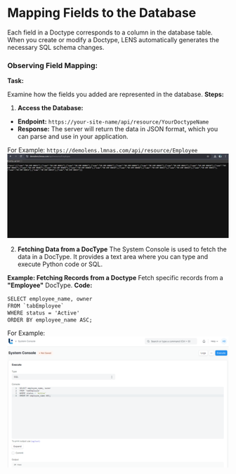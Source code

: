 #  Mapping Fields to the Database 
  
Each field in a Doctype corresponds to a column in the database table. When you create or modify a Doctype, LENS automatically generates the necessary SQL schema changes.  

### Observing Field Mapping:  

**Task:** 

Examine how the fields you added are represented in the database.
	**Steps:**
 1. **Access the Database:**
 - **Endpoint:** `https://your-site-name/api/resource/YourDoctypeName`
 - **Response:** The server will return the data in JSON format, which you can parse and use in your application.

For Example:  `https://demolens.lmnas.com/api/resource/Employee`
![Data in JSON format](https://github.com/lmnaslimited/wedha/blob/framework/lms/media/API_JSON.png?raw=true)

2. **Fetching Data from a DocType**
The System Console is used to fetch the data in a DocType. It provides a text area where you can type and execute Python code or SQL.

**Example: Fetching Records from a Doctype**
Fetch specific records from a **"Employee"** DocType.
**Code:**
```
SELECT employee_name, owner
FROM `tabEmployee`
WHERE status = 'Active'
ORDER BY employee_name ASC;
```
For Example: 
![System_Console_Output](https://github.com/lmnaslimited/wedha/blob/framework/lms/media/System_Console.png?raw=true)

<!--stackedit_data:
eyJoaXN0b3J5IjpbLTY4NDc2NjE1NCwxMTA2MTI0NTkyLC0xMD
kzNTA5Mjc4LDE0NTY2NzI1MywtMjA3Njc0OTQ4MywxMjE4MTQ1
MDQ0LC02OTIxMDU3NDYsLTE3MDU2Mjc3MTIsMTgyMTU3MDE4MS
wtMTg2NDQxNTg2NSwtMTg5NDY0NDg0MiwtMTgxODY5NTQ0LC01
MTI5MzM0NjJdfQ==
-->